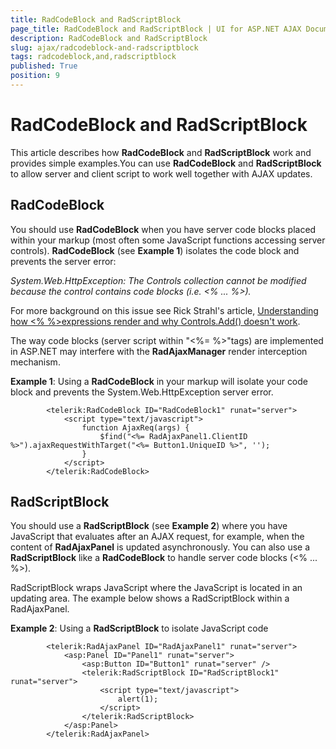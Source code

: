```yaml
---
title: RadCodeBlock and RadScriptBlock
page_title: RadCodeBlock and RadScriptBlock | UI for ASP.NET AJAX Documentation
description: RadCodeBlock and RadScriptBlock
slug: ajax/radcodeblock-and-radscriptblock
tags: radcodeblock,and,radscriptblock
published: True
position: 9
---
```


# RadCodeBlock and RadScriptBlock



This article describes how __RadCodeBlock__ and __RadScriptBlock__ work and provides simple examples.You can use __RadCodeBlock__ and __RadScriptBlock__ to allow server and client script to work well together with AJAX updates.

## RadCodeBlock

You should use __RadCodeBlock__ when you have server code blocks placed within your markup (most often some JavaScript functions accessing server controls). __RadCodeBlock__ (see __Example 1__) isolates the code block and prevents the server error:

*System.Web.HttpException: The Controls collection cannot be modified because the control contains code blocks (i.e. <% ... %>).*

For more background on this issue see Rick Strahl's article, [Understanding how <% %>expressions render and why Controls.Add() doesn't work](http://www.west-wind.com/WebLog/posts/6148.aspx).

The way code blocks (server script within "<%= %>"tags) are implemented in ASP.NET may interfere with the __RadAjaxManager__ render interception mechanism.

__Example 1__: Using a __RadCodeBlock__ in your markup will isolate your code block and prevents the System.Web.HttpException server error.

````ASPNET
	    <telerik:RadCodeBlock ID="RadCodeBlock1" runat="server">
	        <script type="text/javascript">
	            function AjaxReq(args) {
	                $find("<%= RadAjaxPanel1.ClientID %>").ajaxRequestWithTarget("<%= Button1.UniqueID %>", '');
	            }
	        </script>
	    </telerik:RadCodeBlock>
````



## RadScriptBlock

You should use a __RadScriptBlock__ (see __Example 2__) where you have JavaScript that evaluates after an AJAX request, for example, when the content of __RadAjaxPanel__ is updated asynchronously. You can also use a __RadScriptBlock__ like a __RadCodeBlock__ to handle server code blocks (<% ... %>).

RadScriptBlock wraps JavaScript where the JavaScript is located in an updating area. The example below shows a RadScriptBlock within a RadAjaxPanel.

__Example 2__: Using a __RadScriptBlock__ to isolate JavaScript code

````ASPNET
	    <telerik:RadAjaxPanel ID="RadAjaxPanel1" runat="server">
	        <asp:Panel ID="Panel1" runat="server">
	            <asp:Button ID="Button1" runat="server" />
	            <telerik:RadScriptBlock ID="RadScriptBlock1" runat="server">
	                <script type="text/javascript">
	                    alert(1);            
	                </script>
	            </telerik:RadScriptBlock>
	        </asp:Panel>
	    </telerik:RadAjaxPanel>
````


